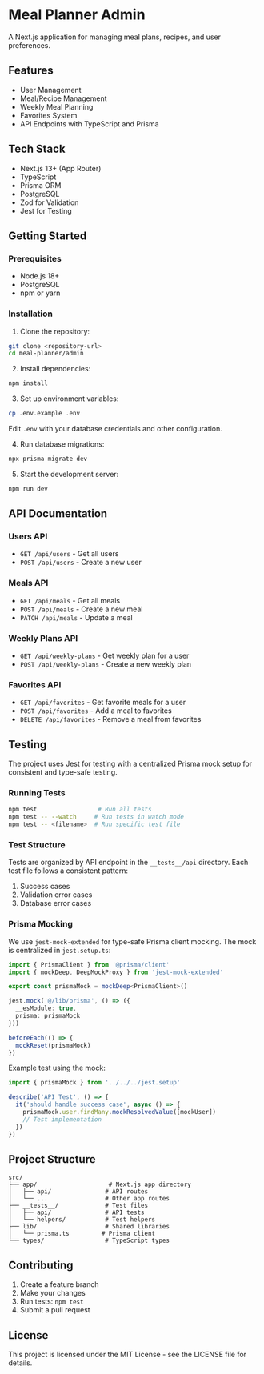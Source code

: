 # Meal Planner Admin

A Next.js application for managing meal plans, recipes, and user preferences.

## Features

- User Management
- Meal/Recipe Management
- Weekly Meal Planning
- Favorites System
- API Endpoints with TypeScript and Prisma

## Tech Stack

- Next.js 13+ (App Router)
- TypeScript
- Prisma ORM
- PostgreSQL
- Zod for Validation
- Jest for Testing

## Getting Started

### Prerequisites

- Node.js 18+
- PostgreSQL
- npm or yarn

### Installation

1. Clone the repository:
```bash
git clone <repository-url>
cd meal-planner/admin
```

2. Install dependencies:
```bash
npm install
```

3. Set up environment variables:
```bash
cp .env.example .env
```
Edit `.env` with your database credentials and other configuration.

4. Run database migrations:
```bash
npx prisma migrate dev
```

5. Start the development server:
```bash
npm run dev
```

## API Documentation

### Users API

- `GET /api/users` - Get all users
- `POST /api/users` - Create a new user

### Meals API

- `GET /api/meals` - Get all meals
- `POST /api/meals` - Create a new meal
- `PATCH /api/meals` - Update a meal

### Weekly Plans API

- `GET /api/weekly-plans` - Get weekly plan for a user
- `POST /api/weekly-plans` - Create a new weekly plan

### Favorites API

- `GET /api/favorites` - Get favorite meals for a user
- `POST /api/favorites` - Add a meal to favorites
- `DELETE /api/favorites` - Remove a meal from favorites

## Testing

The project uses Jest for testing with a centralized Prisma mock setup for consistent and type-safe testing.

### Running Tests

```bash
npm test                 # Run all tests
npm test -- --watch     # Run tests in watch mode
npm test -- <filename>  # Run specific test file
```

### Test Structure

Tests are organized by API endpoint in the `__tests__/api` directory. Each test file follows a consistent pattern:

1. Success cases
2. Validation error cases
3. Database error cases

### Prisma Mocking

We use `jest-mock-extended` for type-safe Prisma client mocking. The mock is centralized in `jest.setup.ts`:

```typescript
import { PrismaClient } from '@prisma/client'
import { mockDeep, DeepMockProxy } from 'jest-mock-extended'

export const prismaMock = mockDeep<PrismaClient>()

jest.mock('@/lib/prisma', () => ({
  __esModule: true,
  prisma: prismaMock
}))

beforeEach(() => {
  mockReset(prismaMock)
})
```

Example test using the mock:

```typescript
import { prismaMock } from '../../../jest.setup'

describe('API Test', () => {
  it('should handle success case', async () => {
    prismaMock.user.findMany.mockResolvedValue([mockUser])
    // Test implementation
  })
})
```

## Project Structure

```
src/
├── app/                    # Next.js app directory
│   ├── api/               # API routes
│   └── ...                # Other app routes
├── __tests__/             # Test files
│   ├── api/               # API tests
│   └── helpers/           # Test helpers
├── lib/                   # Shared libraries
│   └── prisma.ts         # Prisma client
└── types/                 # TypeScript types
```

## Contributing

1. Create a feature branch
2. Make your changes
3. Run tests: `npm test`
4. Submit a pull request

## License

This project is licensed under the MIT License - see the LICENSE file for details.
